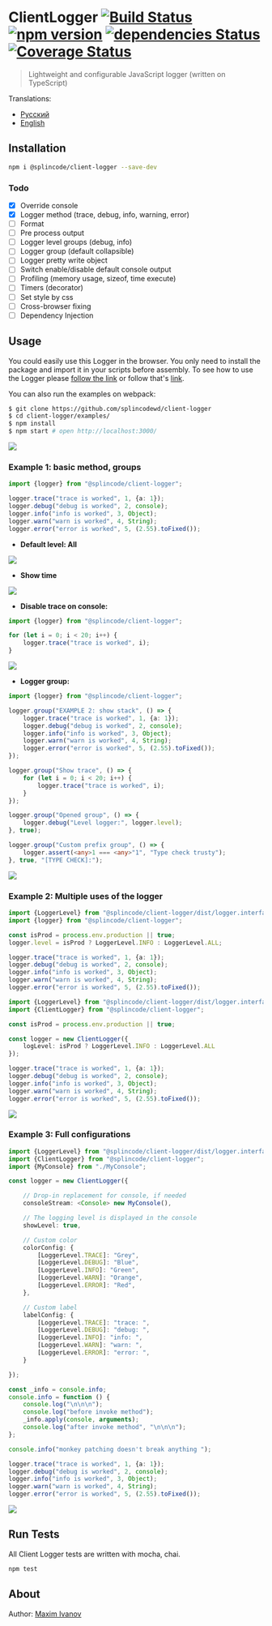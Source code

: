 # ClientLogger [![Build Status](https://travis-ci.org/splincodewd/client-logger.svg?branch=master)](https://travis-ci.org/splincodewd/client-logger) [![npm version](https://badge.fury.io/js/%40splincode%2Fclient-logger.svg)](https://badge.fury.io/js/%40splincode%2Fclient-logger) [![dependencies Status](https://david-dm.org/splincodewd/client-logger/status.svg)](https://david-dm.org/splincodewd/client-logger) [![Coverage Status](https://coveralls.io/repos/github/splincodewd/client-logger/badge.svg?branch=master)](https://coveralls.io/github/splincodewd/client-logger?branch=master)

> Lightweight and configurable JavaScript logger (written on TypeScript)

Translations:
- [Русский](https://github.com/splincodewd/client-logger/blob/master/README-ru.md)
- [English](https://github.com/splincodewd/client-logger/blob/master/README.md)

## Installation

```bash
npm i @splincode/client-logger --save-dev
```

### Todo

- [x] Override console
- [x] Logger method (trace, debug, info, warning, error)
- [ ] Format
- [ ] Pre process output
- [ ] Logger level groups (debug, info)
- [ ] Logger group (default collapsible)
- [ ] Logger pretty write object
- [ ] Switch enable/disable default console output
- [ ] Profiling (memory usage, sizeof, time execute)
- [ ] Timers (decorator)
- [ ] Set style by css
- [ ] Cross-browser fixing
- [ ] Dependency Injection 

## Usage

You could easily use this Logger in the browser. 
You only need to install the package and import it in your scripts before assembly.
To see how to use the Logger please 
[follow the link](http://requirebin.com/?gist=a4b2a1b162037b736deaf0cbb2e886f8) 
or follow that's [link](https://splincodewd.github.io/client-logger).

You can also run the examples on webpack:

```bash
$ git clone https://github.com/splincodewd/client-logger 
$ cd client-logger/examples/
$ npm install
$ npm start # open http://localhost:3000/
```

![](https://habrastorage.org/webt/jf/zn/_9/jfzn_9ir8zkns2gqhp6brzoztws.gif)

### Example 1: basic method, groups

```typescript
import {logger} from "@splincode/client-logger";

logger.trace("trace is worked", 1, {a: 1});
logger.debug("debug is worked", 2, console);
logger.info("info is worked", 3, Object);
logger.warn("warn is worked", 4, String);
logger.error("error is worked", 5, (2.55).toFixed());
```

* **Default level: All**

![](https://habrastorage.org/webt/x-/bc/3b/x-bc3bztgftwzvamekuffrxcilq.png)

* **Show time**

![](https://habrastorage.org/webt/1i/lj/rh/1iljrhzeiw_3mvbaji5gcx2adnm.gif)

* **Disable trace on console:**

```typescript
import {logger} from "@splincode/client-logger";

for (let i = 0; i < 20; i++) {
    logger.trace("trace is worked", i);
}
```

![](https://habrastorage.org/webt/un/fl/81/unfl81h_wjnltr184of-vx1skio.gif)

* **Logger group:**

```typescript
import {logger} from "@splincode/client-logger";

logger.group("EXAMPLE 2: show stack", () => {
    logger.trace("trace is worked", 1, {a: 1});
    logger.debug("debug is worked", 2, console);
    logger.info("info is worked", 3, Object);
    logger.warn("warn is worked", 4, String);
    logger.error("error is worked", 5, (2.55).toFixed());
});

logger.group("Show trace", () => {
    for (let i = 0; i < 20; i++) {
        logger.trace("trace is worked", i);
    }
});

logger.group("Opened group", () => {
    logger.debug("Level logger:", logger.level);
}, true);

logger.group("Custom prefix group", () => {
    logger.assert(<any>1 === <any>"1", "Type check trusty");
}, true, "[TYPE CHECK]:");
```

![](https://habrastorage.org/webt/jg/ak/st/jgakstdrpkdyh02ml3akfxachcu.png)

### Example 2: Multiple uses of the logger

```typescript
import {LoggerLevel} from "@splincode/client-logger/dist/logger.interfaces";
import {logger} from "@splincode/client-logger";

const isProd = process.env.production || true;
logger.level = isProd ? LoggerLevel.INFO : LoggerLevel.ALL;

logger.trace("trace is worked", 1, {a: 1});
logger.debug("debug is worked", 2, console);
logger.info("info is worked", 3, Object);
logger.warn("warn is worked", 4, String);
logger.error("error is worked", 5, (2.55).toFixed());
```

```typescript
import {LoggerLevel} from "@splincode/client-logger/dist/logger.interfaces";
import {ClientLogger} from "@splincode/client-logger";

const isProd = process.env.production || true;

const logger = new ClientLogger({
    logLevel: isProd ? LoggerLevel.INFO : LoggerLevel.ALL
});

logger.trace("trace is worked", 1, {a: 1});
logger.debug("debug is worked", 2, console);
logger.info("info is worked", 3, Object);
logger.warn("warn is worked", 4, String);
logger.error("error is worked", 5, (2.55).toFixed());
```

![](https://habrastorage.org/webt/63/er/en/63erenncr7taxfg8gl7jqmjcjr8.png)

### Example 3: Full configurations

```typescript
import {LoggerLevel} from "@splincode/client-logger/dist/logger.interfaces";
import {ClientLogger} from "@splincode/client-logger";
import {MyConsole} from "./MyConsole";

const logger = new ClientLogger({

    // Drop-in replacement for console, if needed
    consoleStream: <Console> new MyConsole(),

    // The logging level is displayed in the console
    showLevel: true,

    // Custom color
    colorConfig: {
        [LoggerLevel.TRACE]: "Grey",
        [LoggerLevel.DEBUG]: "Blue",
        [LoggerLevel.INFO]: "Green",
        [LoggerLevel.WARN]: "Orange",
        [LoggerLevel.ERROR]: "Red",
    },

    // Custom label
    labelConfig: {
        [LoggerLevel.TRACE]: "trace: ",
        [LoggerLevel.DEBUG]: "debug: ",
        [LoggerLevel.INFO]: "info: ",
        [LoggerLevel.WARN]: "warn: ",
        [LoggerLevel.ERROR]: "error: ",
    }

});

const _info = console.info;
console.info = function () {
    console.log("\n\n\n");
    console.log("before invoke method");
    _info.apply(console, arguments);
    console.log("after invoke method", "\n\n\n");
};

console.info("monkey patching doesn't break anything ");

logger.trace("trace is worked", 1, {a: 1});
logger.debug("debug is worked", 2, console);
logger.info("info is worked", 3, Object);
logger.warn("warn is worked", 4, String);
logger.error("error is worked", 5, (2.55).toFixed());
```

![](https://habrastorage.org/webt/-5/we/y7/-5wey7fsz_d9bumai6zxn_ujkv8.png)

## Run Tests
All Сlient Logger tests are written with mocha, chai.

```bash
npm test
```

## About

Author: [Maxim Ivanov](https://github.com/splincode) <br>
